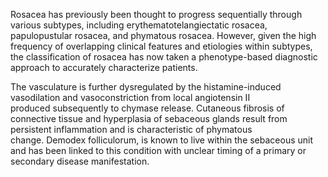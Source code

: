 Rosacea has previously been thought to progress sequentially through various subtypes, including erythematotelangiectatic rosacea, papulopustular rosacea, and phymatous rosacea. However, given the high frequency of overlapping clinical features and etiologies within subtypes, the classification of rosacea has now taken a phenotype-based diagnostic approach to accurately characterize patients.

The vasculature is further dysregulated by the histamine-induced vasodilation and vasoconstriction from local angiotensin II produced subsequently to chymase release. Cutaneous fibrosis of connective tissue and hyperplasia of sebaceous glands result from persistent inflammation and is characteristic of phymatous change. Demodex folliculorum, is known to live within the sebaceous unit and has been linked to this condition with unclear timing of a primary or secondary disease manifestation.
